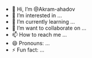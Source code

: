 - 👋 Hi, I’m @Akram-ahadov
- 👀 I’m interested in ...
- 🌱 I’m currently learning ...
- 💞️ I’m want to collaborate on ...
- 📫 How to reach me ...
- 😄 Pronouns: ...
- ⚡ Fun fact: ...

<!---
Akram-ahadov/Akram-ahadov is a ✨ special ✨ repository because its `README.md` (this file) appears on your GitHub profile.
You can click the Preview link to take a look at your changes.
--->
